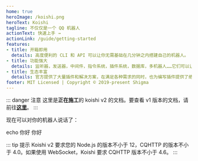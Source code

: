 ```yaml
---
home: true
heroImage: /koishi.png
heroText: Koishi
tagline: 不仅仅是一个 QQ 机器人
actionText: 快速上手 →
actionLink: /guide/getting-started
features:
- title: 开箱即用
  details: 高度便利的 CLI 和 API 可以让你无需基础在几分钟之内搭建自己的机器人。
- title: 功能强大
  details: 监听器，发送器，中间件，指令系统，插件系统，数据库，多机器人……它们可以让你顺利实现任何需求。
- title: 生态丰富
  details: 官方提供了大量插件和解决方案，在满足各种需求的同时，也为编写插件提供了绝佳的范例。
footer: MIT Licensed | Copyright © 2019-present Shigma
---
```


::: danger 注意
这里是**正在施工**的 koishi v2 的文档。要查看 v1 版本的文档，请前往[**这里**](/v1/)。
:::

<Terminal :content="[
  { content: [{ text: '# 进入文件夹', class: 'hint' }] },
  { content: [{ text: 'cd', class: 'input' }, ' my-bot'] },
  { content: [] },
  { content: [{ text: '# 安装 Koishi', class: 'hint' }] },
  { content: [{ text: 'npm', class: 'input' }, ' i koishi -g'] },
  { content: [] },
  { content: [{ text: '# 初始化配置文件', class: 'hint' }] },
  { content: [{ text: 'koishi', class: 'input' }, ' init'] },
  { content: [] },
  { content: [{ text: '# 运行你的 Bot', class: 'hint' }] },
  { content: [{ text: 'koishi', class: 'input' }, ' start'] },
]" static title="命令行"></Terminal>

现在可以对你的机器人说话了：

<panel-view title="聊天记录">
<chat-message nickname="Alice" color="#cc0066">echo 你好</chat-message>
<chat-message nickname="Koishi" avatar="/koishi.png">你好</chat-message>
</panel-view>

::: tip 提示
Koishi v2 要求您的 Node.js 的版本不小于 12，CQHTTP 的版本不小于 4.0。如果使用 WebSocket，Koishi 要求 CQHTTP 版本不小于 4.6。
:::

